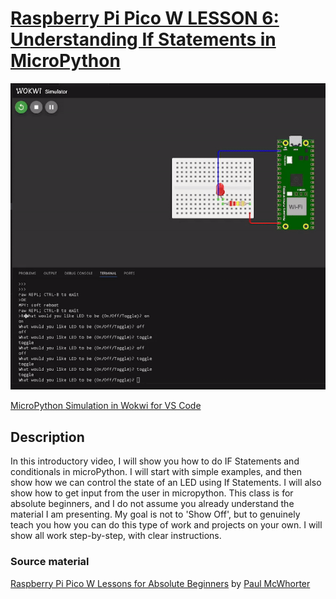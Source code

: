 # [Raspberry Pi Pico W LESSON 6: Understanding If Statements in MicroPython](https://www.youtube.com/watch?v=mS4YcJ0FcOU&list=PLGs0VKk2DiYz8js1SJog21cDhkBqyAhC5&index=6)

![PiPico W LED Breadboard](https://github.com/ikostan/pico/blob/master/img/led_terminal.gif)

[MicroPython Simulation in Wokwi for VS Code](https://github.com/ikostan/pico/tree/master/WOKWI)

## Description

In this introductory video, I will show you how to do IF
Statements and conditionals in microPython. I will start
with simple examples, and then show how we can control the
state of an LED using If Statements. I will also show how
to get input from the user in micropython. This class is
for absolute beginners, and I do not assume you already
understand the material I am presenting. My goal is not to
'Show Off', but to genuinely teach you how you can do this
type of work and projects on your own. I will show all work
step-by-step, with clear instructions.

### Source material

[Raspberry Pi Pico W Lessons for Absolute Beginners](https://www.youtube.com/playlist?list=PLGs0VKk2DiYz8js1SJog21cDhkBqyAhC5)
by [Paul McWhorter](https://www.youtube.com/c/mcwhorpj/playlists)
